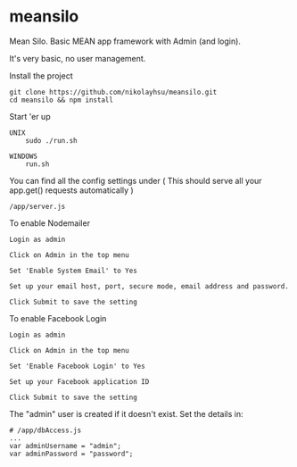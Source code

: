 # meansilo
Mean Silo. Basic MEAN app framework with Admin (and login).

It's very basic, no user management.

Install the project

    git clone https://github.com/nikolayhsu/meansilo.git
    cd meansilo && npm install

Start 'er up

    UNIX 
        sudo ./run.sh

    WINDOWS
        run.sh
    

You can find all the config settings under ( This should serve all your app.get() requests automatically )

    /app/server.js


To enable Nodemailer

    Login as admin

    Click on Admin in the top menu

    Set 'Enable System Email' to Yes 

    Set up your email host, port, secure mode, email address and password.

    Click Submit to save the setting

To enable Facebook Login

    Login as admin

    Click on Admin in the top menu

    Set 'Enable Facebook Login' to Yes 

    Set up your Facebook application ID

    Click Submit to save the setting


The "admin" user is created if it doesn't exist. Set the details in:

    # /app/dbAccess.js
    ...
    var adminUsername = "admin";
    var adminPassword = "password";
